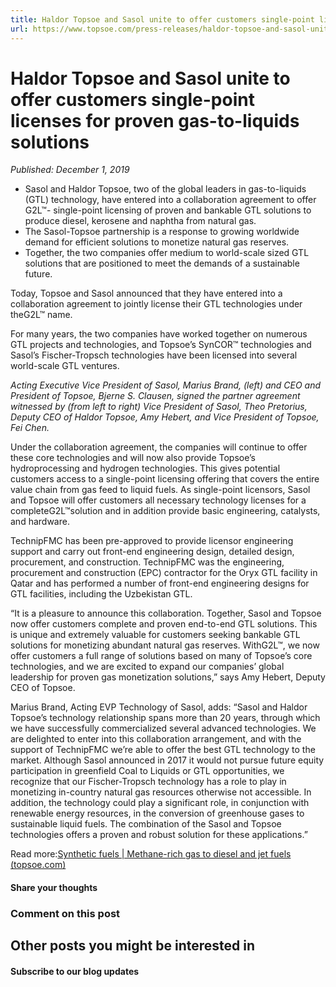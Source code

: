 ```yaml
---
title: Haldor Topsoe and Sasol unite to offer customers single-point licenses for proven gas-to-liquids solutions
url: https://www.topsoe.com/press-releases/haldor-topsoe-and-sasol-unite-to-offer-customers-single-point-licenses-for-proven-gas-to-liquids-solutions#main-content
---
```


# Haldor Topsoe and Sasol unite to offer customers single-point licenses for proven gas-to-liquids solutions

*Published: December 1, 2019*

- Sasol and Haldor Topsoe, two of the global leaders in gas-to-liquids (GTL) technology, have entered into a collaboration agreement to offer G2L™- single-point licensing of proven and bankable GTL solutions to produce diesel, kerosene and naphtha from natural gas.
- The Sasol-Topsoe partnership is a response to growing worldwide demand for efficient solutions to monetize natural gas reserves.
- Together, the two companies offer medium to world-scale sized GTL solutions that are positioned to meet the demands of a sustainable future.

Today, Topsoe and Sasol announced that they have entered into a collaboration agreement to jointly license their GTL technologies under theG2L™ name.

For many years, the two companies have worked together on numerous GTL projects and technologies, and Topsoe’s SynCOR™ technologies and Sasol’s Fischer-Tropsch technologies have been licensed into several world-scale GTL ventures.

*Acting Executive Vice President of Sasol, Marius Brand, (left) and CEO and President of Topsoe, Bjerne S. Clausen, signed the partner agreement witnessed by (from left to right) Vice President of Sasol, Theo Pretorius, Deputy CEO of Haldor Topsoe, Amy Hebert, and Vice President of Topsoe, Fei Chen.*

Under the collaboration agreement, the companies will continue to offer these core technologies and will now also provide Topsoe’s hydroprocessing and hydrogen technologies. This gives potential customers access to a single-point licensing offering that covers the entire value chain from gas feed to liquid fuels. As single-point licensors, Sasol and Topsoe will offer customers all necessary technology licenses for a completeG2L™solution and in addition provide basic engineering, catalysts, and hardware.

TechnipFMC has been pre-approved to provide licensor engineering support and carry out front-end engineering design, detailed design, procurement, and construction. TechnipFMC was the engineering, procurement and construction (EPC) contractor for the Oryx GTL facility in Qatar and has performed a number of front-end engineering designs for GTL facilities, including the Uzbekistan GTL.

“It is a pleasure to announce this collaboration. Together, Sasol and Topsoe now offer customers complete and proven end-to-end GTL solutions. This is unique and extremely valuable for customers seeking bankable GTL solutions for monetizing abundant natural gas reserves. WithG2L™, we now offer customers a full range of solutions based on many of Topsoe’s core technologies, and we are excited to expand our companies’ global leadership for proven gas monetization solutions,” says Amy Hebert, Deputy CEO of Topsoe.

Marius Brand, Acting EVP Technology of Sasol, adds: “Sasol and Haldor Topsoe’s technology relationship spans more than 20 years, through which we have successfully commercialized several advanced technologies. We are delighted to enter into this collaboration arrangement, and with the support of TechnipFMC we’re able to offer the best GTL technology to the market. Although Sasol announced in 2017 it would not pursue future equity participation in greenfield Coal to Liquids or GTL opportunities, we recognize that our Fischer-Tropsch technology has a role to play in monetizing in-country natural gas resources otherwise not accessible. In addition, the technology could play a significant role, in conjunction with renewable energy resources, in the conversion of greenhouse gases to sustainable liquid fuels. The combination of the Sasol and Topsoe technologies offers a proven and robust solution for these applications.”

Read more:[Synthetic fuels | Methane-rich gas to diesel and jet fuels (topsoe.com)](https://www.topsoe.com/processes/synthetic-fuels/methane-rich-gas-to-diesel-and-jet-fuels?hsLang=en)

#### Share your thoughts

### Comment on this post

## Other posts you might be interested in

#### Subscribe to our blog updates
